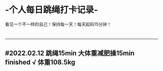 # -个人每日跳绳打卡记录-
看见一个不一样的自己！保持每一天！每天起码15分钟！
#

----------------
#2022.02.12  跳绳15min  大体重减肥操15min  finished √   体重108.5kg
----------------
